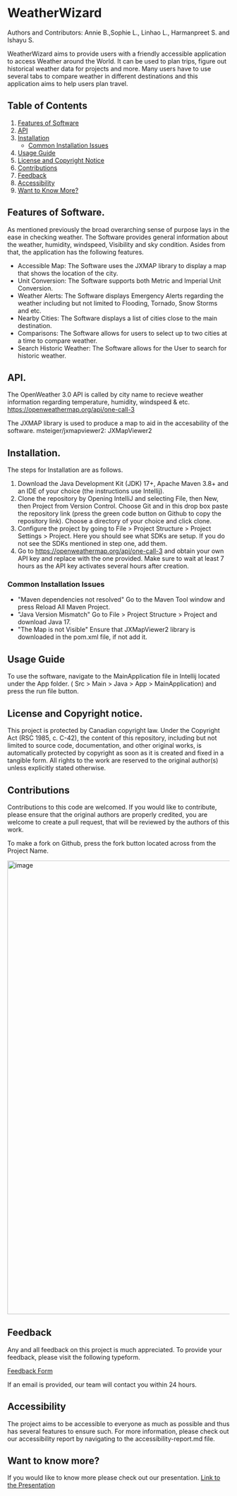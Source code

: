 # WeatherWizard
Authors and Contributors: Annie B.,Sophie L., Linhao L., Harmanpreet S. and Ishayu S.

WeatherWizard aims to provide users with a friendly accessible application to access Weather around the World. It can be used to plan trips, figure out historical weather data for projects and more. Many users have to use several tabs to compare weather in different destinations and this application aims to help users plan travel. 

## Table of Contents
1. [Features of Software](#features-of-software)
2. [API](#api)
3. [Installation](#installation)
   - [Common Installation Issues](#common-installation-issues)
4. [Usage Guide](#usage-guide)
5. [License and Copyright Notice](#license-and-copyright-notice)
6. [Contributions](#contributions)
7. [Feedback](#feedback)
8. [Accessibility](#accessibility)
9. [Want to Know More?](#want-to-know-more)

## Features of Software.
As mentioned previously the broad overarching sense of purpose lays in the ease in checking weather. The Software provides general information about the weather, humidity, windspeed, Visibility and sky condition. Asides from that, the application has the following features. 
* Accessible Map: The Software uses the JXMAP library to display a map that shows the location of the city. 
* Unit Conversion: The Software supports both Metric and Imperial Unit Conversion.
* Weather Alerts: The Software displays Emergency Alerts regarding the weather including but not limited to Flooding, Tornado, Snow Storms and etc.
* Nearby Cities: The Software displays a list of cities close to the main destination. 
* Comparisons: The Software allows for users to select up to two cities at a time to compare weather.
* Search Historic Weather: The Software allows for the User to search for historic weather.

## API.
The OpenWeather 3.0 API is called by city name to recieve weather information regarding temperature, humidity, windspeed & etc. 
   https://openweathermap.org/api/one-call-3
   
The JXMAP library is used to produce a map to aid in the accesability of the software.
msteiger/jxmapviewer2: JXMapViewer2 

## Installation.
The steps for Installation are as follows. 
1. Download the Java Development Kit (JDK) 17+, Apache Maven 3.8+ and an IDE of your choice (the instructions use Intellij).
2. Clone the repository by Opening IntelliJ and selecting File, then  New,  then Project from Version Control. Choose Git and in this drop box paste the repository link (press the green code button on Github to copy the repository link). Choose a directory of your choice and click clone.
3. Configure the project by going to File > Project Structure > Project Settings > Project. Here you should see what SDKs are setup. If you do not see the SDKs mentioned in step one, add them.
4.  Go to https://openweathermap.org/api/one-call-3 and obtain your own API key and replace with the one provided. Make sure to wait at least 7 hours as the API key activates several hours after creation.

### Common Installation Issues
* "Maven dependencies not resolved"
  Go to the Maven Tool window and press Reload All Maven Project. 
*  "Java Version Mismatch"
  Go to File > Project Structure > Project and download Java 17. 
*  "The Map is not Visible"
  Ensure that JXMapViewer2 library is downloaded in the pom.xml file, if not add it.

## Usage Guide
To use the software, navigate to the MainApplication file in Intellij located under the App folder.  ( Src > Main > Java > App > MainApplication) and press the run file button. 

## License and Copyright notice.
This project is protected by Canadian copyright law. Under the Copyright Act (RSC 1985, c. C-42), the content of this repository, including but not limited to source code, documentation, and other original works, is automatically protected by copyright as soon as it is created and fixed in a tangible form. All rights to the work are reserved to the original author(s) unless explicitly stated otherwise.

## Contributions
Contributions to this code are welcomed. If you would like to contribute, please ensure that the original authors are properly credited, you are welcome to create a pull request, that will be reviewed by the authors of this work. 

To make a fork on Github, press the fork button located across from the Project Name.

<img width="1029" alt="image" src="https://github.com/user-attachments/assets/8fbb1531-0ba8-4f53-a524-2f6960f47031">


## Feedback
Any and all feedback on this project is much appreciated. To provide your feedback, please visit the following typeform.

[Feedback Form](https://3g4dr8ponwb.typeform.com/to/XWR9pbZm)

If an email is provided, our team will contact you within 24 hours.

## Accessibility
The project aims to be accessible to everyone as much as possible and thus has several features to ensure such. For more information, please check out our accessibility report by navigating to the accessibility-report.md file. 

## Want to know more?
If you would like to know more please check out our presentation.
[Link to the Presentation](https://docs.google.com/presentation/d/1UF4Ibt3WqdovrlT1XoJV6r2-A5ybwz8jJzVqMy94D5k/edit?usp=sharing)
